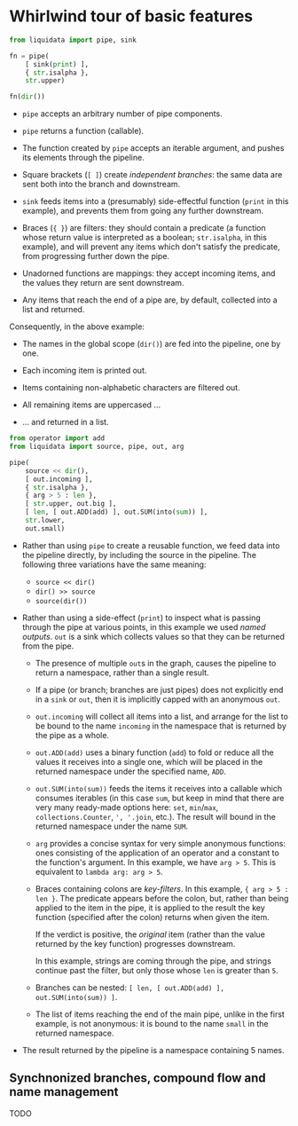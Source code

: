 # Whirlwind tour of basic features

```python
from liquidata import pipe, sink

fn = pipe(
    [ sink(print) ],
    { str.isalpha },
    str.upper)

fn(dir())
```

+ `pipe` accepts an arbitrary number of pipe components.

+ `pipe` returns a function (callable).

+ The function created by `pipe` accepts an iterable argument, and pushes its
  elements through the pipeline.

+ Square brackets (`[ ]`) create *independent branches*: the same data are sent
  both into the branch and downstream.

+ `sink` feeds items into a (presumably) side-effectful function (`print` in
  this example), and prevents them from going any further downstream.

+ Braces (`{ }`) are filters: they should contain a predicate (a function whose
  return value is interpreted as a boolean; `str.isalpha`, in this example), and
  will prevent any items which don't satisfy the predicate, from progressing
  further down the pipe.

+ Unadorned functions are mappings: they accept incoming items, and the values
  they return are sent downstream.

+ Any items that reach the end of a pipe are, by default, collected into a list
  and returned.

Consequently, in the above example:

+ The names in the global scope (`dir()`) are fed into the pipeline, one by one.

+ Each incoming item is printed out.

+ Items containing non-alphabetic characters are filtered out.

+ All remaining items are uppercased ...

+ ... and returned in a list.

```python
from operator import add
from liquidata import source, pipe, out, arg

pipe(
    source << dir(),
    [ out.incoming ],
    { str.isalpha },
    { arg > 5 : len },
    [ str.upper, out.big ],
    [ len, [ out.ADD(add) ], out.SUM(into(sum)) ],
    str.lower,
    out.small)
```

+ Rather than using `pipe` to create a reusable function, we feed data into the
  pipeline directly, by including the source in the pipeline. The following
  three variations have the same meaning:

  - `source << dir()`
  - `dir() >> source`
  - `source(dir())`

+ Rather than using a side-effect (`print`) to inspect what is passing through
  the pipe at various points, in this example we used *named outputs*. `out` is
  a sink which collects values so that they can be returned from the pipe.

  - The presence of multiple `out`s in the graph, causes the pipeline to return
    a namespace, rather than a single result.

  - If a pipe (or branch; branches are just pipes) does not explicitly end in a
    `sink` or `out`, then it is implicitly capped with an anonymous `out`.

  - `out.incoming` will collect all items into a list, and arrange for the list
    to be bound to the name `incoming` in the namespace that is returned by the
    pipe as a whole.

  - `out.ADD(add)` uses a binary function (`add`) to fold or reduce all the
    values it receives into a single one, which will be placed in the returned
    namespace under the specified name, `ADD`.

  - `out.SUM(into(sum))` feeds the items it receives into a callable which
    consumes iterables (in this case `sum`, but keep in mind that there are very
    many ready-made options here: `set`, `min`/`max`, `collections.Counter`, `',
    '.join`, etc.). The result will bound in the returned namespace under the
    name `SUM`.

  - `arg` provides a concise syntax for very simple anonymous functions: ones
    consisting of the application of an operator and a constant to the
    function's argument. In this example, we have `arg > 5`. This is equivalent
    to `lambda arg: arg > 5`.

  - Braces containing colons are *key-filters*. In this example, `{ arg > 5 :
    len }`. The predicate appears before the colon, but, rather than being
    applied to the item in the pipe, it is applied to the result the key
    function (specified after the colon) returns when given the item.

    If the verdict is positive, the *original* item (rather than the value
    returned by the key function) progresses downstream.

    In this example, strings are coming through the pipe, and strings continue
    past the filter, but only those whose `len` is greater than `5`.

  - Branches can be nested: `[ len, [ out.ADD(add) ], out.SUM(into(sum)) ]`.

  - The list of items reaching the end of the main pipe, unlike in the first
    example, is not anonymous: it is bound to the name `small` in the returned
    namespace.

+ The result returned by the pipeline is a namespace containing 5 names.


## Synchnonized branches, compound flow and name management

TODO
